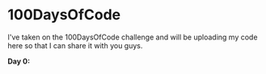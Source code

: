 # 100DaysOfCode
I've taken on the 100DaysOfCode challenge and will be uploading my code here so that I can share it with you guys.

<b>Day 0:</b>

